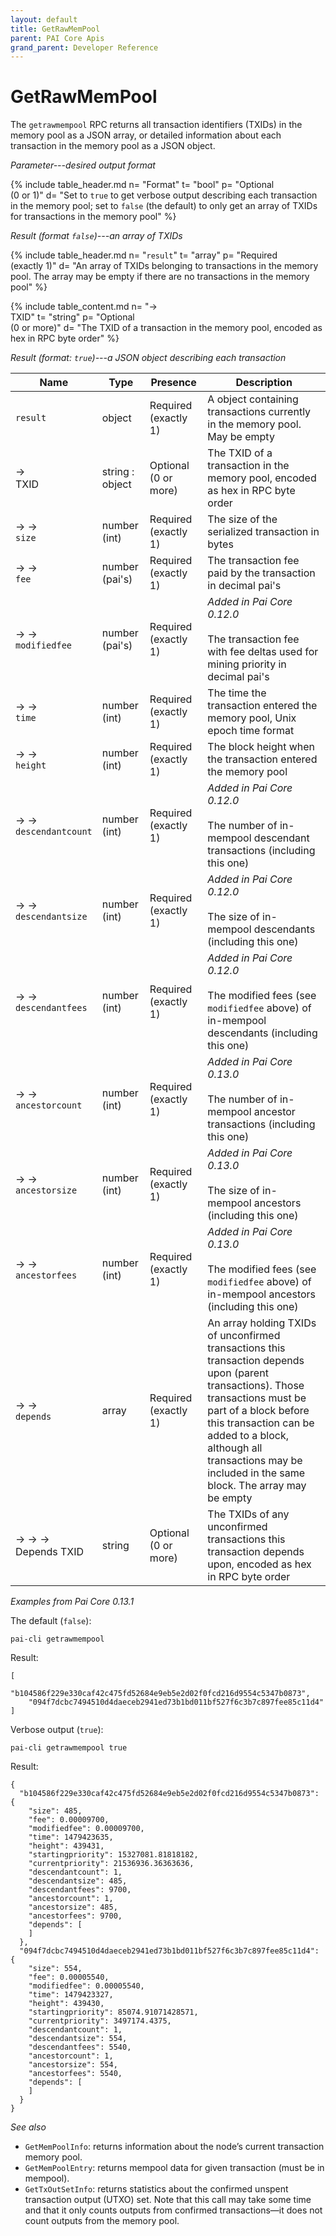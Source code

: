 ```yaml
---
layout: default
title: GetRawMemPool
parent: PAI Core Apis
grand_parent: Developer Reference
---
```


GetRawMemPool
========================

The `getrawmempool` RPC returns all transaction identifiers (TXIDs) in the memory pool as a JSON array, or detailed information about each transaction in the memory pool as a JSON object.

*Parameter---desired output format*

{% include table_header.md
  n= "Format"
  t= "bool"
  p= "Optional<br>(0 or 1)"
  d= "Set to `true` to get verbose output describing each transaction in the memory pool; set to `false` (the default) to only get an array of TXIDs for transactions in the memory pool"
%}

*Result (format `false`)---an array of TXIDs*

{% include table_header.md
  n= "`result`"
  t= "array"
  p= "Required<br>(exactly 1)"
  d= "An array of TXIDs belonging to transactions in the memory pool.  The array may be empty if there are no transactions in the memory pool"
%}

{% include table_content.md
  n= "→<br>TXID"
  t= "string"
  p= "Optional<br>(0 or more)"
  d= "The TXID of a transaction in the memory pool, encoded as hex in RPC byte order"
%}

*Result (format: `true`)---a JSON object describing each transaction*

| Name | Type      | Presence            | Description
|------|-----------|---------------------|-------------
| `result`  | object | Required<br>(exactly 1) | A object containing transactions currently in the memory pool.  May be empty
| →<br>TXID | string : object | Optional<br>(0 or more) | The TXID of a transaction in the memory pool, encoded as hex in RPC byte order
| → →<br>`size` | number (int) | Required<br>(exactly 1) | The size of the serialized transaction in bytes
| → →<br>`fee` | number (pai's) | Required<br>(exactly 1) | The transaction fee paid by the transaction in decimal pai's
| → →<br>`modifiedfee` | number (pai's) | Required<br>(exactly 1) | *Added in Pai Core 0.12.0*<br><br>The transaction fee with fee deltas used for mining priority in decimal pai's
| → →<br>`time` | number (int) | Required<br>(exactly 1) | The time the transaction entered the memory pool, Unix epoch time format
| → →<br>`height` | number (int) | Required<br>(exactly 1) | The block height when the transaction entered the memory pool
| → →<br>`descendantcount` | number (int) | Required<br>(exactly 1) | *Added in Pai Core 0.12.0*<br><br>The number of in-mempool descendant transactions (including this one)
| → →<br>`descendantsize` | number (int) | Required<br>(exactly 1) | *Added in Pai Core 0.12.0*<br><br>The size of in-mempool descendants (including this one)
| → →<br>`descendantfees` | number (int) | Required<br>(exactly 1) | *Added in Pai Core 0.12.0*<br><br>The modified fees (see `modifiedfee` above) of in-mempool descendants (including this one)
| → →<br>`ancestorcount` | number (int) | Required<br>(exactly 1) | *Added in Pai Core 0.13.0*<br><br>The number of in-mempool ancestor transactions (including this one)
| → →<br>`ancestorsize` | number (int) | Required<br>(exactly 1) | *Added in Pai Core 0.13.0*<br><br>The size of in-mempool ancestors (including this one)
| → →<br>`ancestorfees` | number (int) | Required<br>(exactly 1) | *Added in Pai Core 0.13.0*<br><br>The modified fees (see `modifiedfee` above) of in-mempool ancestors (including this one)
| → →<br>`depends` | array | Required<br>(exactly 1) | An array holding TXIDs of unconfirmed transactions this transaction depends upon (parent transactions).  Those transactions must be part of a block before this transaction can be added to a block, although all transactions may be included in the same block.  The array may be empty
| → → →<br>Depends TXID | string | Optional (0 or more) | The TXIDs of any unconfirmed transactions this transaction depends upon, encoded as hex in RPC byte order


*Examples from Pai Core 0.13.1*

The default (`false`):

```
pai-cli getrawmempool
```

Result:

```
[
    "b104586f229e330caf42c475fd52684e9eb5e2d02f0fcd216d9554c5347b0873",
    "094f7dcbc7494510d4daeceb2941ed73b1bd011bf527f6c3b7c897fee85c11d4"
]
```

Verbose output (`true`):

```
pai-cli getrawmempool true
```

Result:

```
{
  "b104586f229e330caf42c475fd52684e9eb5e2d02f0fcd216d9554c5347b0873": {
    "size": 485,
    "fee": 0.00009700,
    "modifiedfee": 0.00009700,
    "time": 1479423635,
    "height": 439431,
    "startingpriority": 15327081.81818182,
    "currentpriority": 21536936.36363636,
    "descendantcount": 1,
    "descendantsize": 485,
    "descendantfees": 9700,
    "ancestorcount": 1,
    "ancestorsize": 485,
    "ancestorfees": 9700,
    "depends": [
    ]
  },
  "094f7dcbc7494510d4daeceb2941ed73b1bd011bf527f6c3b7c897fee85c11d4": {
    "size": 554,
    "fee": 0.00005540,
    "modifiedfee": 0.00005540,
    "time": 1479423327,
    "height": 439430,
    "startingpriority": 85074.91071428571,
    "currentpriority": 3497174.4375,
    "descendantcount": 1,
    "descendantsize": 554,
    "descendantfees": 5540,
    "ancestorcount": 1,
    "ancestorsize": 554,
    "ancestorfees": 5540,
    "depends": [
    ]
  }
}
```

*See also*

* `GetMemPoolInfo`: returns information about the node’s current transaction memory pool.
* `GetMemPoolEntry`: returns mempool data for given transaction (must be in mempool).
* `GetTxOutSetInfo`: returns statistics about the confirmed unspent transaction output (UTXO) set. Note that this call may take some time and that it only counts outputs from confirmed transactions—it does not count outputs from the memory pool.

